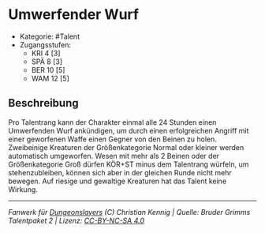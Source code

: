 <!---
Dies ist ein Fanwerk für DUNGEONSLAYERS (C) von Christian Kennig

Quellen:      [Bruder Grimms Talentpaket 2](https://www.f-space.de/ds4/downloads.html)
              [Talentbeschreibungen](https://www.f-space.de/ds4/tools-talentcards.html)
License:      [CC-BY-NC-SA 4.0](https://creativecommons.org/licenses/by-nc-sa/4.0/deed.de)
Richtlinien:  [Fanwerkrichtlinien](https://www.dungeonslayers.net/fanwerk-richtlinien/)
Autor:        Zauberlehrling
-->

  
# Umwerfender Wurf  
- Kategorie: #Talent  
- Zugangsstufen:  
  - KRI 4 [3]  
  - SPÄ 8 [3]  
  - BER 10 [5]  
  - WAM 12 [5]  

## Beschreibung  
Pro Talentrang kann der Charakter einmal alle 24 Stunden einen Umwerfenden Wurf ankündigen, um durch einen erfolgreichen Angriff mit einer geworfenen Waffe einen Gegner von den Beinen zu holen. Zweibeinige Kreaturen der Größenkategorie Normal oder kleiner werden automatisch umgeworfen. Wesen mit mehr als 2 Beinen oder der Größenkategorie Groß dürfen KÖR+ST minus dem Talentrang würfeln, um stehenzubleiben, können sich aber in der gleichen Runde nicht mehr bewegen. Auf riesige und gewaltige Kreaturen hat das Talent keine Wirkung.


___  
*Fanwerk für [Dungeonslayers](https://www.dungeonslayers.net/) (C) Christian Kennig | Quelle: Bruder Grimms Talentpaket 2 | Lizenz: [CC-BY-NC-SA 4.0](https://creativecommons.org/licenses/by-nc-sa/4.0/deed.de)*  